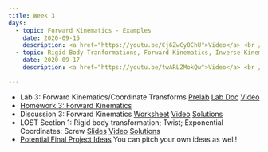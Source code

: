 ```yaml
---
title: Week 3 
days:
  - topic: Forward Kinematics - Examples
    date: 2020-09-15
    description: <a href="https://youtu.be/Cj6ZwCy0ChU">Video</a> <br /> <a href="https://docs.google.com/presentation/d/1c9KbyWJQKaRvnyfmr-bp9jC45CPTekqYkRO4DN2uowQ/edit?usp=sharing">Logistics Slides</a> <br /> [Boardwork](../assets/lec/20200915_boardwork.pdf) <br />  Reading - MLS 3.2
  - topic: Rigid Body Tranformations, Forward Kinematics, Inverse Kinematics
    date: 2020-09-17
    description: <a href="https://youtu.be/twARLZMokQw">Video</a> <br /> [Boardwork](../assets/lec/20200917_boardwork.pdf)  <br /> Reading - MLS 3.2

---
```


- Lab 3: Forward Kinematics/Coordinate Transforms [Prelab](../assets/labs/Lab3_prelab.zip) [Lab Doc](../assets/labs/106A_Lab3_Fa20_REMOTE.pdf) [Video](https://youtu.be/BXrTZgYfmGM)
- [Homework 3: Forward Kinematics](../assets/hw/hw3.zip)
- Discussion 3: Forward Kinematics [Worksheet](../assets/discussions/D3___Forward_Kinematics.pdf) <a href="https://youtu.be/m7skaeo-bgA">Video</a> [Solutions](../assets/discussions/D3___Forward_Kinematics_sol.pdf)
- LOST Section 1: Rigid body transformation; Twist; Exponential Coordinates; Screw [Slides](../assets/lost/LostSection1_student.pdf) <a href="https://youtu.be/B8UXEnXK4ss">Video</a> [Solutions](../assets/lost/LostSection1_soln.pdf)
- [Potential Final Project Ideas](https://docs.google.com/document/d/1cTUckJ7WCwtsTk1lFzlJ5m44x-0wfgp3tp_qnoWOsmY/edit?usp=sharing) You can pitch your own ideas as well!
